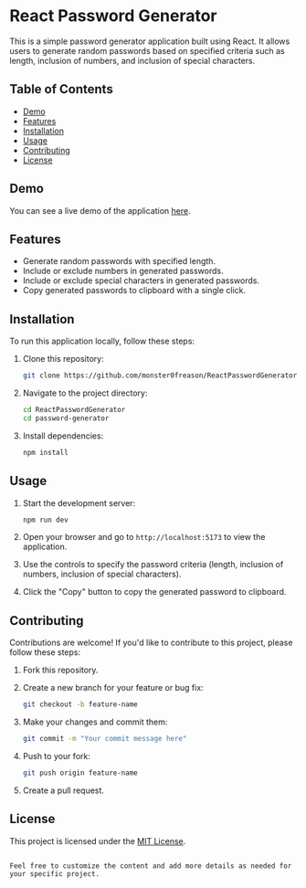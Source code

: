 
# React Password Generator

This is a simple password generator application built using React. It allows users to generate random passwords based on specified criteria such as length, inclusion of numbers, and inclusion of special characters.

## Table of Contents

- [Demo](#demo)
- [Features](#features)
- [Installation](#installation)
- [Usage](#usage)
- [Contributing](#contributing)
- [License](#license)


## Demo

You can see a live demo of the application [here](https://password-art.netlify.app).


## Features

- Generate random passwords with specified length.
- Include or exclude numbers in generated passwords.
- Include or exclude special characters in generated passwords.
- Copy generated passwords to clipboard with a single click.

## Installation

To run this application locally, follow these steps:

1. Clone this repository:
   ```bash
   git clone https://github.com/monster0freason/ReactPasswordGenerator
   ```

2. Navigate to the project directory:
   ```bash
   cd ReactPasswordGenerator
   cd password-generator
   ```

3. Install dependencies:
   ```bash
   npm install
   ```

## Usage

1. Start the development server:
   ```bash
   npm run dev
   ```

2. Open your browser and go to `http://localhost:5173` to view the application.

3. Use the controls to specify the password criteria (length, inclusion of numbers, inclusion of special characters).

4. Click the "Copy" button to copy the generated password to clipboard.

## Contributing

Contributions are welcome! If you'd like to contribute to this project, please follow these steps:

1. Fork this repository.

2. Create a new branch for your feature or bug fix:
   ```bash
   git checkout -b feature-name
   ```

3. Make your changes and commit them:
   ```bash
   git commit -m "Your commit message here"
   ```

4. Push to your fork:
   ```bash
   git push origin feature-name
   ```

5. Create a pull request.

## License

This project is licensed under the [MIT License](LICENSE).
```

Feel free to customize the content and add more details as needed for your specific project.